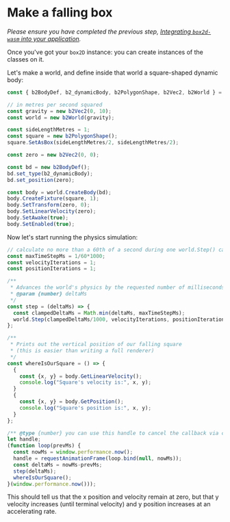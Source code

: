 # Make a falling box

_Please ensure you have completed the previous step, [Integrating `box2d-wasm` into your application](00-importing-box2d-wasm.md)._

Once you've got your `box2D` instance: you can create instances of the classes on it.

Let's make a world, and define inside that world a square-shaped dynamic body:

```js
const { b2BodyDef, b2_dynamicBody, b2PolygonShape, b2Vec2, b2World } = box2D;

// in metres per second squared
const gravity = new b2Vec2(0, 10);
const world = new b2World(gravity);

const sideLengthMetres = 1;
const square = new b2PolygonShape();
square.SetAsBox(sideLengthMetres/2, sideLengthMetres/2);

const zero = new b2Vec2(0, 0);

const bd = new b2BodyDef();
bd.set_type(b2_dynamicBody);
bd.set_position(zero);

const body = world.CreateBody(bd);
body.CreateFixture(square, 1);
body.SetTransform(zero, 0);
body.SetLinearVelocity(zero);
body.SetAwake(true);
body.SetEnabled(true);
```

Now let's start running the physics simulation:

```js
// calculate no more than a 60th of a second during one world.Step() call
const maxTimeStepMs = 1/60*1000;
const velocityIterations = 1;
const positionIterations = 1;

/**
 * Advances the world's physics by the requested number of milliseconds
 * @param {number} deltaMs
 */
const step = (deltaMs) => {
  const clampedDeltaMs = Math.min(deltaMs, maxTimeStepMs);
  world.Step(clampedDeltaMs/1000, velocityIterations, positionIterations);
};

/**
 * Prints out the vertical position of our falling square
 * (this is easier than writing a full renderer)
 */
const whereIsOurSquare = () => {
  {
    const {x, y} = body.GetLinearVelocity();
    console.log("Square's velocity is:", x, y);
  }
  {
    const {x, y} = body.GetPosition();
    console.log("Square's position is:", x, y);
  }
};

/** @type {number} you can use this handle to cancel the callback via cancelAnimationFrame */
let handle;
(function loop(prevMs) {
  const nowMs = window.performance.now();
  handle = requestAnimationFrame(loop.bind(null, nowMs));
  const deltaMs = nowMs-prevMs;
  step(deltaMs);
  whereIsOurSquare();
}(window.performance.now()));
```

This should tell us that the x position and velocity remain at zero, but that y velocity increases (until terminal velocity) and y position increases at an accelerating rate.